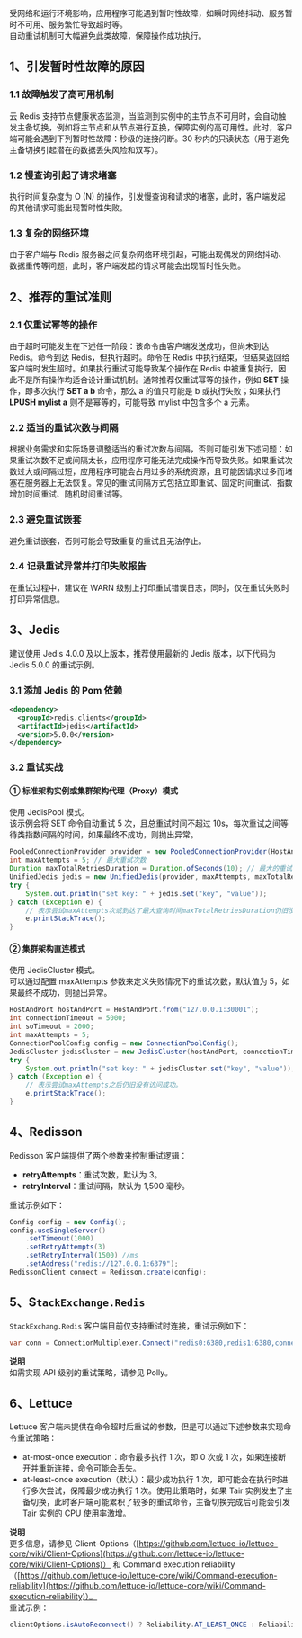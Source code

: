 受网络和运行环境影响，应用程序可能遇到暂时性故障，如瞬时网络抖动、服务暂时不可用、服务繁忙导致超时等。<br />自动重试机制可大幅避免此类故障，保障操作成功执行。
<a name="B9sPV"></a>
## 1、引发暂时性故障的原因
<a name="eAeon"></a>
### 1.1 故障触发了高可用机制
云 Redis 支持节点健康状态监测，当监测到实例中的主节点不可用时，会自动触发主备切换，例如将主节点和从节点进行互换，保障实例的高可用性。此时，客户端可能会遇到下列暂时性故障：秒级的连接闪断。30 秒内的只读状态（用于避免主备切换引起潜在的数据丢失风险和双写）。
<a name="nUj5n"></a>
### 1.2 慢查询引起了请求堵塞
执行时间复杂度为 O (N) 的操作，引发慢查询和请求的堵塞，此时，客户端发起的其他请求可能出现暂时性失败。
<a name="FcmKP"></a>
### 1.3 复杂的网络环境
由于客户端与 Redis 服务器之间复杂网络环境引起，可能出现偶发的网络抖动、数据重传等问题，此时，客户端发起的请求可能会出现暂时性失败。
<a name="oolNF"></a>
## 2、推荐的重试准则
<a name="yrO1A"></a>
### 2.1 仅重试幂等的操作
由于超时可能发生在下述任一阶段：该命令由客户端发送成功，但尚未到达 Redis。命令到达 Redis，但执行超时。命令在 Redis 中执行结束，但结果返回给客户端时发生超时。如果执行重试可能导致某个操作在 Redis 中被重复执行，因此不是所有操作均适合设计重试机制。通常推荐仅重试幂等的操作，例如 **SET** 操作，即多次执行 **SET a b** 命令，那么 a 的值只可能是 b 或执行失败；如果执行 **LPUSH mylist a** 则不是幂等的，可能导致 mylist 中包含多个 a 元素。
<a name="mh11d"></a>
### 2.2 适当的重试次数与间隔
根据业务需求和实际场景调整适当的重试次数与间隔，否则可能引发下述问题：如果重试次数不足或间隔太长，应用程序可能无法完成操作而导致失败。如果重试次数过大或间隔过短，应用程序可能会占用过多的系统资源，且可能因请求过多而堵塞在服务器上无法恢复。常见的重试间隔方式包括立即重试、固定时间重试、指数增加时间重试、随机时间重试等。
<a name="cp26z"></a>
### 2.3 避免重试嵌套
避免重试嵌套，否则可能会导致重复的重试且无法停止。
<a name="NLcN9"></a>
### 2.4 记录重试异常并打印失败报告
在重试过程中，建议在 WARN 级别上打印重试错误日志，同时，仅在重试失败时打印异常信息。
<a name="uCZMI"></a>
## 3、Jedis
建议使用 Jedis 4.0.0 及以上版本，推荐使用最新的 Jedis 版本，以下代码为 Jedis 5.0.0 的重试示例。
<a name="vuSqF"></a>
### 3.1 添加 Jedis 的 Pom 依赖
```xml
<dependency>
  <groupId>redis.clients</groupId>
  <artifactId>jedis</artifactId>
  <version>5.0.0</version>
</dependency>
```
<a name="spIKq"></a>
### 3.2 重试实战
<a name="vzh4D"></a>
#### ① 标准架构实例或集群架构代理（Proxy）模式
使用 JedisPool 模式。<br />该示例会将 SET 命令自动重试 5 次，且总重试时间不超过 10s，每次重试之间等待类指数间隔的时间，如果最终不成功，则抛出异常。
```java
PooledConnectionProvider provider = new PooledConnectionProvider(HostAndPort.from("127.0.0.1:6379"));
int maxAttempts = 5; // 最大重试次数
Duration maxTotalRetriesDuration = Duration.ofSeconds(10); // 最大的重试时间
UnifiedJedis jedis = new UnifiedJedis(provider, maxAttempts, maxTotalRetriesDuration);
try {
    System.out.println("set key: " + jedis.set("key", "value"));
} catch (Exception e) {
    // 表示尝试maxAttempts次或到达了最大查询时间maxTotalRetriesDuration仍旧没有访问成功。
    e.printStackTrace();
}
```
<a name="xB9AM"></a>
#### ② 集群架构直连模式
使用 JedisCluster 模式。<br />可以通过配置 maxAttempts 参数来定义失败情况下的重试次数，默认值为 5，如果最终不成功，则抛出异常。
```java
HostAndPort hostAndPort = HostAndPort.from("127.0.0.1:30001");
int connectionTimeout = 5000;
int soTimeout = 2000;
int maxAttempts = 5;
ConnectionPoolConfig config = new ConnectionPoolConfig();
JedisCluster jedisCluster = new JedisCluster(hostAndPort, connectionTimeout, soTimeout, maxAttempts, config);
try {
    System.out.println("set key: " + jedisCluster.set("key", "value"));
} catch (Exception e) {
    // 表示尝试maxAttempts之后仍旧没有访问成功。
    e.printStackTrace();
}
```
<a name="hF2Pf"></a>
## 4、Redisson
Redisson 客户端提供了两个参数来控制重试逻辑：

- **retryAttempts**：重试次数，默认为 3。
- **retryInterval**：重试间隔，默认为 1,500 毫秒。

重试示例如下：
```java
Config config = new Config();
config.useSingleServer()
    .setTimeout(1000)
    .setRetryAttempts(3)
    .setRetryInterval(1500) //ms
    .setAddress("redis://127.0.0.1:6379");
RedissonClient connect = Redisson.create(config);
```
<a name="n7wnH"></a>
## 5、S`tackExchange.Redis`
`StackExchang.Redis` 客户端目前仅支持重试时连接，重试示例如下：
```java
var conn = ConnectionMultiplexer.Connect("redis0:6380,redis1:6380,connectRetry=3");
```
**说明**<br />如需实现 API 级别的重试策略，请参见 Polly。
<a name="BaFhh"></a>
## 6、Lettuce
Lettuce 客户端未提供在命令超时后重试的参数，但是可以通过下述参数来实现命令重试策略：

- at-most-once execution：命令最多执行 1 次，即 0 次或 1 次，如果连接断开并重新连接，命令可能会丢失。
- at-least-once execution（默认）：最少成功执行 1 次，即可能会在执行时进行多次尝试，保障最少成功执行 1 次。使用此策略时，如果 Tair 实例发生了主备切换，此时客户端可能累积了较多的重试命令，主备切换完成后可能会引发 Tair 实例的 CPU 使用率激增。

**说明**<br />更多信息，请参见 Client-Options（[https://github.com/lettuce-io/lettuce-core/wiki/Client-Options](https://github.com/lettuce-io/lettuce-core/wiki/Client-Options)） 和 Command execution reliability（[https://github.com/lettuce-io/lettuce-core/wiki/Command-execution-reliability](https://github.com/lettuce-io/lettuce-core/wiki/Command-execution-reliability)）。<br />重试示例：
```java
clientOptions.isAutoReconnect() ? Reliability.AT_LEAST_ONCE : Reliability.AT_MOST_ONCE;
```
